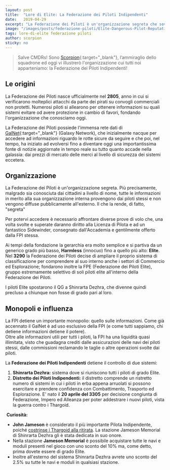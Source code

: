 ```yaml
---
layout: post
title:  "Lore di Elite: La Federazione dei Piloti Indipendenti"
date:   2019-04-29
excerpt: "La Federazione dei Piloti è un'organizzazione segreta che sovrintende e rappresenta i piloti indipendenti della galassia."
image: "/images/posts/federazione-piloti/Elite-Dangerous-Pilot-Reputation-Art.jpg"
tags: lore-di-elite federazione piloti
author: scorpion
sticky: no
---
```

> Salve CMDRs! Sono [Scorpion](https://my.playstation.com/profile/Scorpion01924){:target="_blank"}, l’ammiraglio dello squadrone ed oggi vi illustrerò l'organizzazione cui tutti noi apparteniamo: la Federazione dei Piloti Indipendenti!

## Le origini

La Federazione dei Piloti nasce ufficialmente nel **2805**, anno in cui si verificarono molteplici attacchi da parte dei pirati su convogli commerciali non protetti. Numerosi piloti si allearono  per ottenere informazioni su quali sistemi evitare od avere protezione in cambio di favori, fondando l'organizzazione che conosciamo oggi.

La Federazione dei Piloti possiede l'immensa rete dati di [GalNet](https://www.elitedangerousitalia.it/category/news/galnet/){:target="_blank"} (Galaxy Network), che inizialmente nacque per accedere ad informazioni riguardo le rotte sicure da seguire e che poi, nel tempo, ha iniziato ad evolversi fino a diventare oggi una importantissima fonte di notizie aggiornate in tempo reale su tutto quanto accade nella galassia: dai prezzi di mercato delle merci al livello di sicurezza dei sistemi eccetera.

## Organizzazione

La Federazione dei Piloti è un'organizzazione segreta. Più precisamente, malgrado sia conosciuta dai cittadini a livello di nome, tutte le informazioni in merito alla sua organizzazione interna provengono dai piloti stessi e non vengono diffuse pubblicamente all'esterno. Il che la rende, di fatto, "segreta"

Per potervi accedere è necessario affrontare diverse prove di volo che, una volta svolte e superate daranno diritto alla Licenza di Pilota e ad un fantastico Sidewinder, consegnato dall'Accademia e gentilmente offerto dalla FPI stessa.

Ai tempi della fondazione la gerarchia era molto semplice e si partiva da un generico grado più basso, **Harmless** (innocuo) fino a quello più alto: **Elite**.
Nel **3290** la Federazione dei Piloti decise di ampliare il proprio sistema di classificazione per comprendere al suo interno anche i settori di Commercio ed Esplorazione; fondarono inoltre la FPE (Federazione dei Piloti Elite), gruppo estremamente selettivo di soli piloti elite all'interno della Federazione dei Piloti.

I piloti Elite spostarono il QG a Shinrarta Dezhra, che divenne quindi precluso a chiunque non fosse di grado pari al loro.

## Monopoli e influenza

La FPI detiene un importante monopolio: quello sulle informazioni. Come già accennato il GalNet è ad uso esclusivo della FPI (e come tutti sappiamo, chi detiene informazioni detiene il potere).<br>
Oltre alle informazioni utili per tutti i piloti, la FPI ha una liquidità quasi illimitata, visto che guadagna crediti dalle assicurazioni delle navi dei piloti stessi, dalle commissioni reclamando le taglie o altre operazioni svolte dai piloti.

La **Federazione dei Piloti Indipendenti** detiene il controllo di due sistemi:

1. **Shinrarta Dezhra:** sistema dove si riuniscono tutti i piloti di grado Elite.
2. **Distretto dei Piloti Indipendenti:** il distretto comprende un ristretto numero di sistemi in cui i piloti in erba appena arruolati si possono esercitare e prendere confidenza con Combattimento, Trasporto ed Esplorazione. E' nato il **20 aprile del 3305** per decisione congiunta di Federazione, Impero ed Alleanza per poter addestrare i nuovi piloti, vista la guerra contro i Thargoid.

<div class="box">
<i class="fa fa-hand-o-right fa-lg" aria-hidden="true" style="color: #f07b05;"></i> &nbsp;<b>Curiosità:</b>
<ul><li><b>John Jameson</b> è considerato il più importante Pilota Indipendente, poiché <a title="Storia di Elite Dangerous: I Thargoids - La Prima guerra Thargoids-Umani" href="/blog/storia-dei-thargoid/#prima-guerra-thargoid-umani" target="_blank">costrinse i Thargoid alla ritirata</a>. La stazione Jameson Memorial di Shinrarta Dezhra gli è stata dedicata in suo onore.</li>
<li>Nella stazione <b>Jameson Memorial</b> è possibile acquistare tutte le navi e moduli presenti nel gioco con uno sconto del 10% ma, come detto, prima dovete essere di grado Elite.</li>
<li>Inoltre all'esterno del sistema Shinrarta Dezhra avrete uno sconto del 2.5% su tutte le navi e moduli in qualsiasi stazione.</li></ul>
</div>